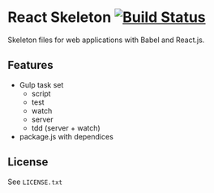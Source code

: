 # React Skeleton [![Build Status](https://travis-ci.org/ukatama/react-skeleton.svg?branch=master)](https://travis-ci.org/ukatama/react-skeleton)

Skeleton files for web applications with Babel and React.js.

## Features
* Gulp task set
    * script
    * test
    * watch
    * server
    * tdd (server + watch)
* package.js with dependices

## License
See `LICENSE.txt`
